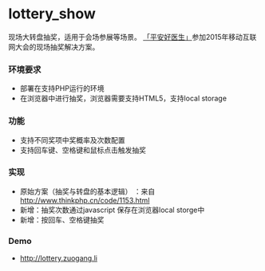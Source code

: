 # lottery_show
现场大转盘抽奖，适用于会场参展等场景。
[「平安好医生」](http://jk.cn)参加2015年移动互联网大会的现场抽奖解决方案。

### 环境要求
- 部署在支持PHP运行的环境
- 在浏览器中进行抽奖，浏览器需要支持HTML5，支持local storage

### 功能
- 支持不同奖项中奖概率及次数配置
- 支持回车键、空格键和鼠标点击触发抽奖


### 实现
- 原始方案（抽奖与转盘的基本逻辑） ：来自 http://www.thinkphp.cn/code/1153.html 
- 新增：抽奖次数通过javascript 保存在浏览器local storge中
- 新增：按回车、空格键抽奖

### Demo
- http://lottery.zuogang.li

